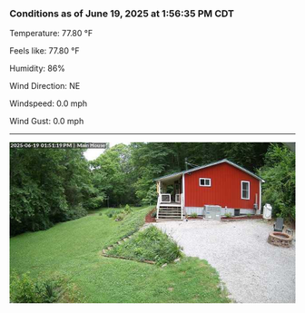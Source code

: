 ### Conditions as of June 19, 2025 at 1:56:35 PM CDT 

Temperature: 77.80 &deg;F

Feels like: 77.80 &deg;F

Humidity: 86%

Wind Direction: NE

Windspeed: 0.0 mph

Wind Gust: 0.0 mph

---

<img src="./images/latest.jpeg"/>

